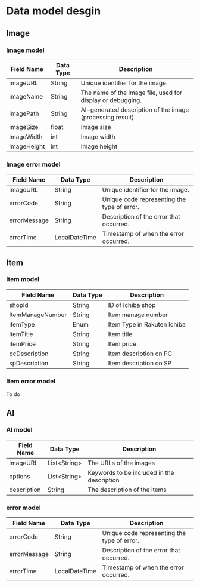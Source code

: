 # Data model desgin

## Image

### Image model

| Field Name  | Data Type | Description                                                |
|-------------|-----------|------------------------------------------------------------|
| imageURL    | String    | Unique identifier for the image.                           |
| imageName   | String    | The name of the image file, used for display or debugging. |
| imagePath   | String    | AI-generated description of the image (processing result). |
| imageSize   | float     | Image size                                                 |
| imageWidth  | int       | Image width                                                |
| imageHeight | int       | Image height                                               |


### Image error model

| Field Name   | Data Type     | Description                                    |
|--------------|---------------|------------------------------------------------|
| imageURL     | String        | Unique identifier for the image.               |
| errorCode    | String        | Unique code representing the type of error.    |
| errorMessage | String        | Description of the error that occurred.        |
| errorTime    | LocalDateTime | Timestamp of when the error occurred.          |


## Item

### Item model

| Field Name       | Data Type | Description                 |
|------------------|-----------|-----------------------------|
| shopId           | String    | ID of Ichiba shop           |
| ItemManageNumber | String    | Item manage number          |
| itemType         | Enum      | Item Type in Rakuten Ichiba |
| itemTitle        | String    | Item title                  |
| itemPrice        | String    | Item price                  |
| pcDescription    | String    | Item description on PC      |
| spDescription    | String    | Item description on SP      |


### Item error model
To do
## AI
### AI model

| Field Name  | Data Type          | Description                                |
|-------------|--------------------|--------------------------------------------|
| imageURL    | List&lt;String&gt; | The URLs of the images                     |
| options     | List&lt;String&gt; | Keywords to be included in the description |
| description | String             | The description of the items               |

### error model
| Field Name   | Data Type     | Description                                    |
|--------------|---------------|------------------------------------------------|
| errorCode    | String        | Unique code representing the type of error.    |
| errorMessage | String        | Description of the error that occurred.        |
| errorTime    | LocalDateTime | Timestamp of when the error occurred.          |